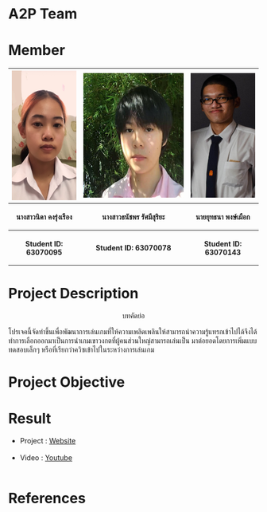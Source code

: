 # A2P Team
# Member

<center><table>
  <tr>
  <th><img src="IMG/A1.jpg" height="260" width="150"></th>
  <th><img src="IMG/A2.jpg" height="250" width="250"></th>
  <th><img src="IMG/A3.jpg" height="250" width="140"></th>
 </tr>
 <tr>
  <th><p align="center">นางสาวนิดา คงรุ่งเรือง</p></th> 
  <th><p align="center">นางสาวธนัชพร รัศมีสุริยะ</p></th>
  <th><p align="center">นายยุทธนา พงษ์เผือก</p></th>
 </tr>
 <tr>
  <th><p align="center">Student ID: 63070095</p></th>
  <th><p align="center">Student ID: 63070078</p></th>
  <th><p align="center">Student ID: 63070143</p></th>
 </table></center>

# Project Description
<th><p align="center">บทคัดย่อ</p></th>
<th><p>โปรเจคนี้จัดทำขึ้นเพื่อพัฒนาการเล่นเกมที่ให้ความเพลิดเพลินให้สามารถนำความรู้แทรกเข้าไปได้จึงได้ทำการเลือกออกมาเป็นการนำเกมเขาวงกตที่ผู้คนส่วนใหญ่สามารถเล่นเป็น มาต่อยอดโดยการเพิ่มแบบทดสอบเล็กๆ หรือที่เรียกว่าควิซเข้าไปในระหว่างการเล่นเกม</p></th>


# Project Objective

# Result

- Project : <a href="https://htmlpreview.github.io/?https://github.com/it63070143/Project/blob/main/index.html">Website</a><br /><br />
- Video : <a href="https://www.youtube.com/watch?v=cc7VhSrwoNs">Youtube</a><br /><br />

# References
